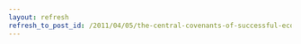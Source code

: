 ```yaml
---
layout: refresh
refresh_to_post_id: /2011/04/05/the-central-covenants-of-successful-economies
---
```

